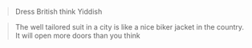 > Dress British think Yiddish

> The well tailored suit in a city is like a nice biker jacket in the country. It will open more doors than you think
